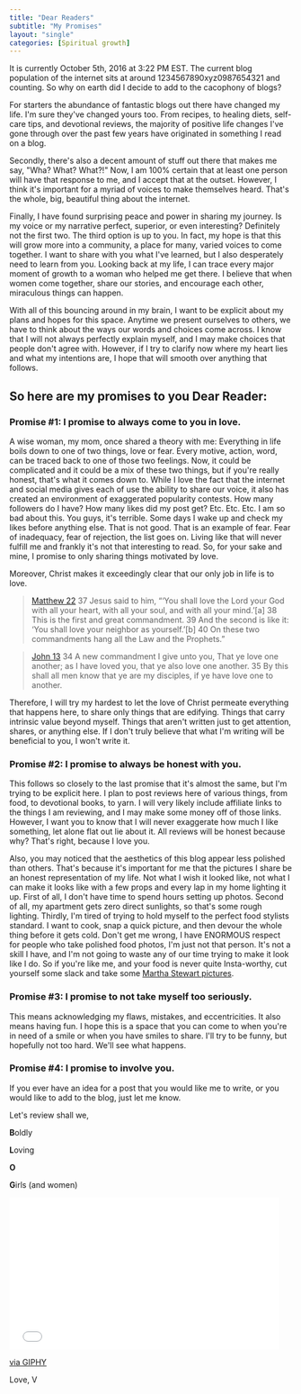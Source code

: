 ```yaml
---
title: "Dear Readers"
subtitle: "My Promises"
layout: "single"
categories: [Spiritual growth]
---
```

It is currently October 5th, 2016 at 3:22 PM EST. The current blog population of the internet sits at around 1234567890xyz0987654321 and counting. So why on earth did I decide to add to the cacophony of blogs?

For starters the abundance of fantastic blogs out there have changed my life. I'm sure they've changed yours too. From recipes, to healing diets, self-care tips, and devotional reviews, the majority of positive life changes I've gone through over the past few years have originated in something I read on a blog.

Secondly, there's also a decent amount of stuff out there that makes me say, "Wha? What? What?!" Now, I am 100% certain that at least one person will have that response to me, and I accept that at the outset. However, I think it's important for a myriad of voices to make themselves heard. That's the whole, big, beautiful thing about the internet.

Finally, I have found surprising peace and power in sharing my journey. Is my voice or my narrative perfect, superior, or even interesting? Definitely not the first two. The third option is up to you. In fact, my hope is that this will grow more into a community, a place for many, varied voices to come together. I want to share with you what I've learned, but I also desperately need to learn from you. Looking back at my life, I can trace every major moment of growth to a woman who helped me get there. I believe that when women come together, share our stories, and encourage each other, miraculous things can happen.

With all of this bouncing around in my brain, I want to be explicit about my plans and hopes for this space. Anytime we present ourselves to others, we have to think about the ways our words and choices come across. I know that I will not always perfectly explain myself, and I may make choices that people don't agree with. However, if I try to clarify now where my heart lies and what my intentions are, I hope that will smooth over anything that follows.

## So here are my promises to you Dear Reader:

### Promise #1: I promise to always come to you in love.

A wise woman, my mom, once shared a theory with me: Everything in life boils down to one of two things, love or fear. Every motive, action, word, can be traced back to one of those two feelings. Now, it could be complicated and it could be a mix of these two things, but if you're really honest, that's what it comes down to. While I love the fact that the internet and social media gives each of use the ability to share our voice, it also has created an environment of exaggerated popularity contests. How many followers do I have? How many likes did my post get? Etc. Etc. Etc. I am so bad about this. You guys, it's terrible. Some days I wake up and check my likes before anything else. That is not good. That is an example of fear. Fear of inadequacy, fear of rejection, the list goes on. Living like that will never fulfill me and frankly it's not that interesting to read. So, for your sake and mine, I promise to only sharing things motivated by love.

Moreover, Christ makes it exceedingly clear that our only job in life is to love.

>[Matthew 22](https://www.biblegateway.com/passage/?search=Matthew+22&version=NKJV) 37 Jesus said to him, “‘You shall love the Lord your God with all your heart, with all your soul, and with all your mind.’[a] 38 This is the first and great commandment. 39 And the second is like it: ‘You shall love your neighbor as yourself.’[b] 40 On these two commandments hang all the Law and the Prophets.”

>[John 13](https://www.biblegateway.com/passage/?search=John+13&version=KJV) 34 A new commandment I give unto you, That ye love one another; as I have loved you, that ye also love one another. 35 By this shall all men know that ye are my disciples, if ye have love one to another.

Therefore, I will try my hardest to let the love of Christ permeate everything that happens here, to share only things that are edifying. Things that carry intrinsic value beyond myself. Things that aren't written just to get attention, shares, or anything else. If I don't truly believe that what I'm writing will be beneficial to you, I won't write it.

### Promise #2: I promise to always be honest with you.

This follows so closely to the last promise that it's almost the same, but I'm trying to be explicit here. I plan to post reviews here of various things, from food, to devotional books, to yarn. I will very likely include affiliate links to the things I am reviewing, and I may make some money off of those links. However, I want you to know that I will never exaggerate how much I like something, let alone flat out lie about it. All reviews will be honest because why? That's right, because I love you.

Also, you may noticed that the aesthetics of this blog appear less polished than others. That's because it's important for me that the pictures I share be an honest representation of my life. Not what I wish it looked like, not what I can make it looks like with a few props and every lap in my home lighting it up. First of all, I don't have time to spend hours setting up photos. Second of all, my apartment gets zero direct sunlights, so that's some rough lighting. Thirdly, I'm tired of trying to hold myself to the perfect food stylists standard. I want to cook, snap a quick picture, and then devour the whole thing before it gets cold. Don't get me wrong, I have ENORMOUS respect for people who take polished food photos, I'm just not that person. It's not a skill I have, and I'm not going to waste any of our time trying to make it look like I do. So if you're like me, and your food is never quite Insta-worthy, cut yourself some slack and take some [Martha Stewart pictures](https://www.buzzfeed.com/rachelzarrell/someone-needs-to-tell-martha-stewart-her-food-tweets-are-dis?utm_term=.bl4rvN1NA#.acGag4p4V).

### Promise #3: I promise to not take myself too seriously.

This means acknowledging my flaws, mistakes, and eccentricities. It also means having fun. I hope this is a space that you can come to when you're in need of a smile or when you have smiles to share. I'll try to be funny, but hopefully not too hard. We'll see what happens.

### Promise #4: I promise to involve you.

If you ever have an idea for a post that you would like me to write, or you would like to add to the blog, just let me know.

Let's review shall we,

**B**oldly

**L**oving

**O**

**G**irls (and women)

<iframe src="//giphy.com/embed/l0HlKqIBxOhgYmAWk" width="480" height="270" frameBorder="0" class="giphy-embed" allowFullScreen></iframe><p><a href="https://giphy.com/gifs/election2016-speech-michelle-obama-dnc-l0HlKqIBxOhgYmAWk">via GIPHY</a></p>

Love,
V
